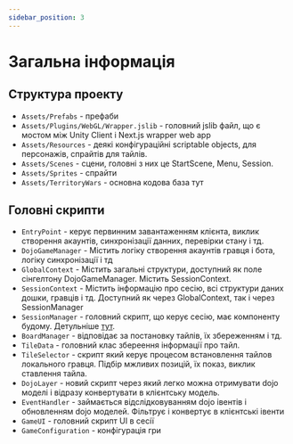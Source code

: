 ```yaml
---
sidebar_position: 3
---
```


# Загальна інформація

## Структура проекту

- `Assets/Prefabs` - префаби
- `Assets/Plugins/WebGL/Wrapper.jslib` - головний jslib файл, що є мостом між Unity Client і Next.js wrapper web app
- `Assets/Resources` - деякі конфігураційні scriptable objects, для персонажів, спрайтів для тайлів.
- `Assets/Scenes` - сцени, головні з них це StartScene, Menu, Session.
- `Assets/Sprites` - спрайти
- `Assets/TerritoryWars` - основна кодова база тут

## Головні скрипти

- `EntryPoint` - керує первинним завантаженням клієнта, виклик створення акаунтів, синхронізації данних, перевірки стану і тд.
- `DojoGameManager` - Містить логіку створення акаунтів гравця і бота, логіку синхронізації і тд
- `GlobalContext` - Містить загальні структури, доступний як поле сінгелтону DojoGameManager. Містить SessionContext.
- `SessionContext` - Містить інформацію про сесію, всі структури даних дошки, гравців і тд. Доступний як через GlobalContext, так і через SessionManager
- `SessionManager` - головний скрипт, що керує сесію, має компоненту будому. Детульніше [тут](../session/session-manager.md).
- `BoardManager` - відповідає за постановку тайлів, їх збереженням і тд.
- `TileData` - головний клас збереення інформації про тайл.
- `TileSelector` - скрипт який керує процесом встановлення тайлов локального гравця. Підбір мжливих позицій, їх показ, виклик ставлення тайла.
- `DojoLayer` - новий скрипт через який легко можна отримувати dojo моделі і відразу конвертувати в клієнтську модель.
- `EventHandler` - займається відслідковуванням dojo івентів і обновленням dojo моделей. Фільтрує і конвертує в клієнтські івенти
- `GameUI` - головний скрипт UI в сесії
- `GameConfiguration` - конфігурація гри
